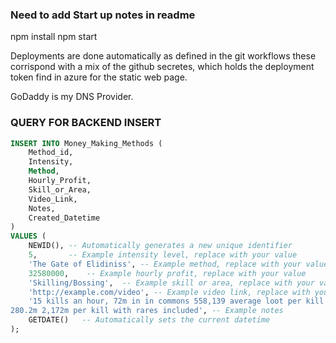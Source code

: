 ### Need to add Start up notes in readme

npm install
npm start

Deployments are done automatically as defined in the git workflows
these corrispond with a mix of the github secretes, which holds the deployment token find in azure for the static web page.

GoDaddy is my DNS Provider.


### QUERY FOR BACKEND INSERT
```sql
INSERT INTO Money_Making_Methods (
    Method_id, 
    Intensity, 
    Method, 
    Hourly_Profit, 
    Skill_or_Area, 
    Video_Link, 
    Notes, 
    Created_Datetime
)
VALUES (
    NEWID(), -- Automatically generates a new unique identifier
    5,       -- Example intensity level, replace with your value
    'The Gate of Elidiniss', -- Example method, replace with your value
    32580000,    -- Example hourly profit, replace with your value
    'Skilling/Bossing',  -- Example skill or area, replace with your value
    'http://example.com/video', -- Example video link, replace with your value
    '15 kills an hour, 72m in in commons 558,139 average loot per kill in commons 
280.2m 2,172m per kill with rares included', -- Example notes
    GETDATE()   -- Automatically sets the current datetime
);

```